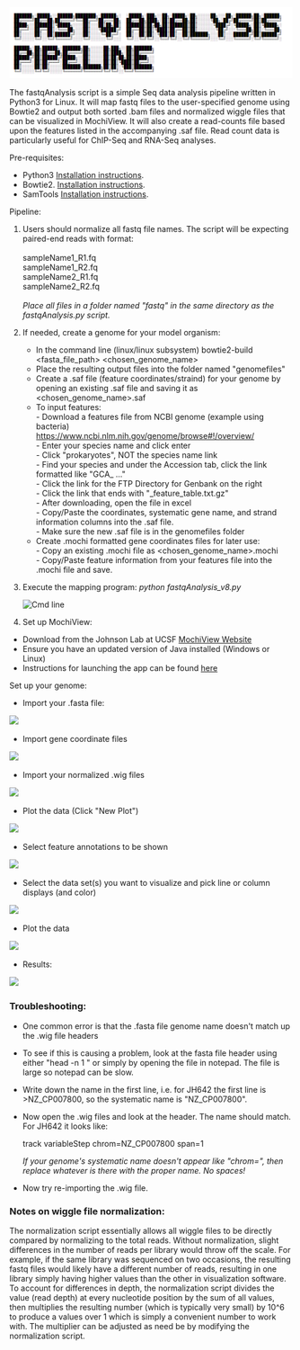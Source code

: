 ![](https://github.com/The1stMartian/FastqAnalysisPipeline/blob/main/doc/logo.png)

The fastqAnalysis script is a simple Seq data analysis pipeline written in Python3 for Linux. It will map fastq files to the user-specified genome using Bowtie2 and output both sorted .bam files and normalized wiggle files that can be visualized in MochiView. It will also create a read-counts file based upon the features listed in the accompanying .saf file. Read count data is particularly useful for ChIP-Seq and RNA-Seq analyses.

Pre-requisites:
- Python3 [Installation instructions](https://docs.anaconda.com/anaconda/install/linux/).
- Bowtie2. [Installation instructions](https://www.metagenomics.wiki/tools/bowtie2/install).
- SamTools [Installation instructions](https://bioinformaticsreview.com/20210404/installing-samtools-on-ubuntu/#:~:text=%20Installing%20SAMtools%20on%20Ubuntu%20%201%20Preparing,We%20are%20in%20the%20same%20directory...%20More%20).


Pipeline:
1) Users should normalize all fastq file names. The script will be expecting paired-end reads with format:<br><br>
           sampleName1_R1.fq<br>
           sampleName1_R2.fq<br>
           sampleName2_R1.fq<br>
           sampleName2_R2.fq<br><br>
           <i>Place all files in a folder named "fastq" in the same directory as the fastqAnalysis.py script.</i>

2) If needed, create a genome for your model organism:
      - In the command line (linux/linux subsystem) bowtie2-build <fasta_file_path> <chosen_genome_name>
      - Place the resulting output files into the folder named "genomefiles"
      - Create a .saf file (feature coordinates/straind) for your genome by opening an existing .saf file and saving it as <chosen_genome_name>.saf
      - To input features:<br>
             - Download a features file from NCBI genome (example using bacteria)<br>
               https://www.ncbi.nlm.nih.gov/genome/browse#!/overview/<br>
             - Enter your species name and click enter<br>
             - Click "prokaryotes", NOT the species name link<br>
             - Find your species and under the Accession tab, click the link formatted like "GCA_ ..."<br>
             - Click the link for the FTP Directory for Genbank on the right<br>
             - Click the link that ends with "_feature_table.txt.gz"<br>
             - After downloading, open the file in excel<br>
             - Copy/Paste the coordinates, systematic gene name, and strand information columns into the .saf file.<br>
             - Make sure the new .saf file is in the genomefiles folder<br>
      - Create .mochi formatted gene coordinates files for later use:<br>
             - Copy an existing .mochi file as <chosen_genome_name>.mochi<br>
             - Copy/Paste feature information from your features file into the .mochi file and save.<br>

3) Execute the mapping program:
      <i>python fastqAnalysis_v8.py</i>

      ![Cmd line](https://github.com/The1stMartian/fastqAnalysis/blob/main/doc/cmd.png)


4) Set up MochiView:
- Download from the Johnson Lab at UCSF [MochiView Website](http://www.johnsonlab.ucsf.edu/mochi/)
- Ensure you have an updated version of Java installed (Windows or Linux)
- Instructions for launching the app can be found [here](http://www.johnsonlab.ucsf.edu/mochiview-downloads)
             
Set up your genome:
- Import your .fasta file:

![](https://github.com/The1stMartian/fastqAnalysis/blob/main/doc/mochi1.png)

- Import gene coordinate files

![](https://github.com/The1stMartian/fastqAnalysis/blob/main/doc/mochi2.png)

- Import your normalized .wig files

![](https://github.com/The1stMartian/fastqAnalysis/blob/main/doc/mochi3.png)

- Plot the data (Click "New Plot")

![](https://github.com/The1stMartian/fastqAnalysis/blob/main/doc/mochi8.png)

- Select feature annotations to be shown

![](https://github.com/The1stMartian/fastqAnalysis/blob/main/doc/mochi5.png)

- Select the data set(s) you want to visualize and pick line or column displays (and color)

![](https://github.com/The1stMartian/fastqAnalysis/blob/main/doc/mochi6.png)

- Plot the data

![](https://github.com/The1stMartian/fastqAnalysis/blob/main/doc/mochi9.png)

- Results:

![](https://github.com/The1stMartian/fastqAnalysis/blob/main/doc/mochi7.png)


### Troubleshooting:
- One common error is that the .fasta file genome name doesn't match up the .wig file headers
- To see if this is causing a problem, look at the fasta file header using either "head -n 1 <fastaFilePath>" or simply by opening the file in notepad. The file is large so notepad can be slow.
- Write down the name in the first line, i.e. for JH642 the first line is >NZ_CP007800, so the systematic name is "NZ_CP007800".
- Now open the .wig files and look at the header. The name should match. For JH642 it looks like:

     track
     variableStep chrom=NZ_CP007800 span=1

     <i>If your genome's systematic name doesn't appear like "chrom=<systematicName>", then replace whatever is there with the proper name. No spaces!</i>

- Now try re-importing the .wig file.

### Notes on wiggle file normalization: 
The normalization script essentially allows all wiggle files to be directly compared by normalizing to the total reads. Without normalization, slight differences in the number of reads per library would throw off the scale. For example, if the same library was sequenced on two occasions, the resulting fastq files would likely have a different number of reads, resulting in one library simply having higher values than the other in visualization software. To account for differences in depth, the normalization script divides the value (read depth) at every nucleotide position by the sum of all values, then multiplies the resulting number (which is typically very small) by 10^6 to produce a values over 1 which is simply a convenient number to work with. The multiplier can be adjusted as need be by modifying the normalization script.  